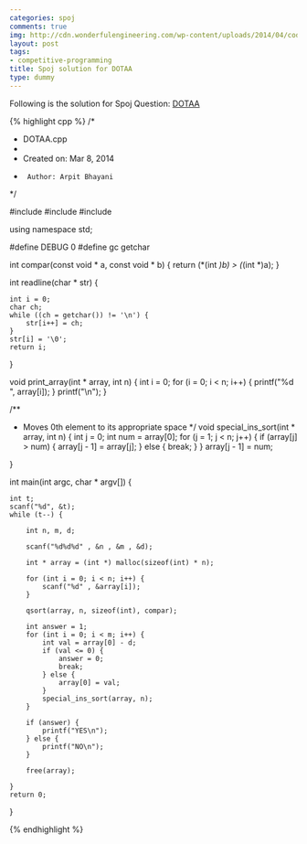 ```yaml
---
categories: spoj
comments: true
img: http://cdn.wonderfulengineering.com/wp-content/uploads/2014/04/code-wallpaper-6.png
layout: post
tags:
- competitive-programming
title: Spoj solution for DOTAA
type: dummy
---
```


Following is the solution for Spoj Question: [DOTAA](http://www.spoj.com/problems/DOTAA/)

{% highlight cpp %}
/*
 * DOTAA.cpp
 *
 *  Created on: Mar 8, 2014
 *      Author: Arpit Bhayani
 */

#include <cstdio>
#include <cstdlib>
#include <iostream>

using namespace std;

#define DEBUG 0
#define gc getchar

int compar(const void * a, const void * b) {
	return (*(int *)b) > (*(int *)a);
}

int readline(char * str) {

	int i = 0;
	char ch;
	while ((ch = getchar()) != '\n') {
		str[i++] = ch;
	}
	str[i] = '\0';
	return i;
}

void print_array(int * array, int n) {
	int i = 0;
	for (i = 0; i < n; i++) {
		printf("%d ", array[i]);
	}
	printf("\n");
}

/**
 * Moves 0th element to its appropriate space
 */
void special_ins_sort(int * array, int n) {
	int j = 0;
	int num = array[0];
	for (j = 1; j < n; j++) {
		if (array[j] > num) {
			array[j - 1] = array[j];
		} else {
			break;
		}
	}
	array[j - 1] = num;

}


int main(int argc, char * argv[]) {

	int t;
	scanf("%d", &t);
	while (t--) {

		int n, m, d;

		scanf("%d%d%d" , &n , &m , &d);

		int * array = (int *) malloc(sizeof(int) * n);

		for (int i = 0; i < n; i++) {
			scanf("%d" , &array[i]);
		}

		qsort(array, n, sizeof(int), compar);

		int answer = 1;
		for (int i = 0; i < m; i++) {
			int val = array[0] - d;
			if (val <= 0) {
				answer = 0;
				break;
			} else {
				array[0] = val;
			}
			special_ins_sort(array, n);
		}

		if (answer) {
			printf("YES\n");
		} else {
			printf("NO\n");
		}

		free(array);

	}
	return 0;
}

{% endhighlight %}